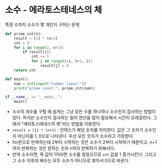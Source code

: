# 소수 - 에라토스테네스의 체

특정 수까지 소수가 몇 개인지 구하는 문제

```py
def prime_cnt(n):
    result = [1] * (n+1)
    cnt = 0
    for i in range(2, n+1):
        if result[i]:
            cnt += 1
            for j in range(i+i, n+1, i):
                result[j] = 0
    return cnt

def main():
    num = int(input("number input:"))
    print("prime count:", prime_cnt(num))

if __name__ == "__main__":
    main()
```

- 소수의 개수를 구할 때 쉽게는 그냥 모든 수를 하나하나 소수인지 검사하는 방법이 있다. 하지만 소수인지 검사하는 일이 연산을 많이 필요해서 시간이 오래걸린다. 그래서 "에라토스테네스의 체"라는 방법을 이용한다.
- `result = [1] * (n+1)` : 인덱스가 해당 숫자를 의미한다. 값은 그 숫자가 소수인지 아닌지를 1, 0으로 나타낸다. 우선 모든 숫자가 소수라고 가정한다.
- for문으로 반복하는데 2부터 시작하는 것은 소수가 2부터 시작하기 때문이고, n+1까지 반복하는 것은 원하는 숫자 n까지 반복하기 위해서다.
- 만약 소수라면, 즉 값이 1이라면 소수를 찾았으므로 `cnt` 값을 1 증가시킨다. 그리고 그 소수 이후의 배수는 모두 소수가 아니므로 찾아서 0으로 바꾼다.
